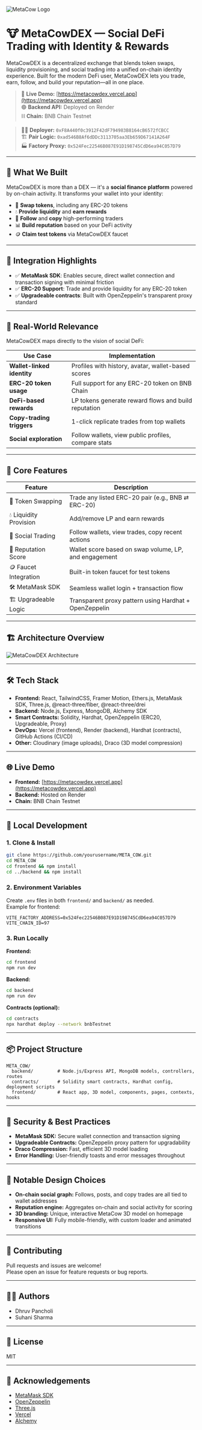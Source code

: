 ![MetaCow Logo](https://res.cloudinary.com/dg2q2tzbv/image/upload/v1752641861/hackzen/j4p52rud65lqtgrfwyng.png)
# 🐮 MetaCowDEX — Social DeFi Trading with Identity & Rewards

MetaCowDEX is a decentralized exchange that blends token swaps, liquidity provisioning, and social trading into a unified on-chain identity experience. Built for the modern DeFi user, MetaCowDEX lets you trade, earn, follow, and build your reputation—all in one place.

> 🔴 **Live Demo:** [https://metacowdex.vercel.app](https://metacowdex.vercel.app)  
> 🟢 **Backend API:** Deployed on Render  
> ⛓️ **Chain:** BNB Chain Testnet

> 🧑‍💻 **Deployer:** `0xF8A440f0c3912F42dF794983B8164cB6572fCBCC`  
> 🏗 **Pair Logic:** `0xad546B8Af6dDDc3113705aa3Eb659D67141A264F`  
> 🏭 **Factory Proxy:** `0x524Fec22546B087E91D198745CdD6ea94C057D79`

---

## 🚀 What We Built

MetaCowDEX is more than a DEX — it's a **social finance platform** powered by on-chain activity. It transforms your wallet into your identity:

- 🔁 **Swap tokens**, including any ERC-20 tokens
- 💧 **Provide liquidity** and **earn rewards**
- 🧠 **Follow** and **copy** high-performing traders
- 📊 **Build reputation** based on your DeFi activity
- 🪙 **Claim test tokens** via MetaCowDEX faucet

---

## 🔐 Integration Highlights

- ✅ **MetaMask SDK**: Enables secure, direct wallet connection and transaction signing with minimal friction
- ✅ **ERC-20 Support**: Trade and provide liquidity for any ERC-20 token
- ✅ **Upgradeable contracts**: Built with OpenZeppelin's transparent proxy standard

---

## 🎯 Real-World Relevance

MetaCowDEX maps directly to the vision of social DeFi:

| Use Case | Implementation |
|----------|----------------|
| **Wallet-linked identity** | Profiles with history, avatar, wallet-based scores |
| **ERC-20 token usage**     | Full support for any ERC-20 token on BNB Chain |
| **DeFi-based rewards**     | LP tokens generate reward flows and build reputation |
| **Copy-trading triggers**  | 1-click replicate trades from top wallets |
| **Social exploration**     | Follow wallets, view public profiles, compare stats |

---

## 🧩 Core Features

| Feature               | Description                                                                 |
|-----------------------|-----------------------------------------------------------------------------|
| 🔁 Token Swapping      | Trade any listed ERC-20 pair (e.g., BNB ⇄ ERC-20)                            |
| 💧 Liquidity Provision | Add/remove LP and earn rewards                                              |
| 👤 Social Trading      | Follow wallets, view trades, copy recent actions                            |
| 🧠 Reputation Score     | Wallet score based on swap volume, LP, and engagement                      |
| 🪙 Faucet Integration   | Built-in token faucet for test tokens                                      |
| 🛠 MetaMask SDK        | Seamless wallet login + transaction flow                                   |
| 🏗 Upgradeable Logic    | Transparent proxy pattern using Hardhat + OpenZeppelin                     |

---

## 🏗️ Architecture Overview

![MetaCowDEX Architecture](https://res.cloudinary.com/dg2q2tzbv/image/upload/v1752678035/Untitled_diagram___Mermaid_Chart-2025-07-16-145917_w0p4et.png)

---

## 🛠️ Tech Stack

- **Frontend:** React, TailwindCSS, Framer Motion, Ethers.js, MetaMask SDK, Three.js, @react-three/fiber, @react-three/drei
- **Backend:** Node.js, Express, MongoDB, Alchemy SDK
- **Smart Contracts:** Solidity, Hardhat, OpenZeppelin (ERC20, Upgradeable, Proxy)
- **DevOps:** Vercel (frontend), Render (backend), Hardhat (contracts), GitHub Actions (CI/CD)
- **Other:** Cloudinary (image uploads), Draco (3D model compression)

---

## 🌐 Live Demo

- **Frontend:** [https://metacowdex.vercel.app](https://metacowdex.vercel.app)
- **Backend:** Hosted on Render
- **Chain:** BNB Chain Testnet

---

## 🧪 Local Development

### 1. Clone & Install

```bash
git clone https://github.com/yourusername/META_COW.git
cd META_COW
cd frontend && npm install
cd ../backend && npm install
```

### 2. Environment Variables

Create `.env` files in both `frontend/` and `backend/` as needed.  
Example for frontend:
```
VITE_FACTORY_ADDRESS=0x524Fec22546B087E91D198745CdD6ea94C057D79
VITE_CHAIN_ID=97
```

### 3. Run Locally

**Frontend:**
```bash
cd frontend
npm run dev
```

**Backend:**
```bash
cd backend
npm run dev
```

**Contracts (optional):**
```bash
cd contracts
npx hardhat deploy --network bnbTestnet
```

---

## 📦 Project Structure

```
META_COW/
  backend/         # Node.js/Express API, MongoDB models, controllers, routes
  contracts/       # Solidity smart contracts, Hardhat config, deployment scripts
  frontend/        # React app, 3D model, components, pages, contexts, hooks
```

---

## 🔐 Security & Best Practices

- **MetaMask SDK:** Secure wallet connection and transaction signing
- **Upgradeable Contracts:** OpenZeppelin proxy pattern for upgradability
- **Draco Compression:** Fast, efficient 3D model loading
- **Error Handling:** User-friendly toasts and error messages throughout

---

## 🧠 Notable Design Choices

- **On-chain social graph:** Follows, posts, and copy trades are all tied to wallet addresses
- **Reputation engine:** Aggregates on-chain and social activity for scoring
- **3D branding:** Unique, interactive MetaCow 3D model on homepage
- **Responsive UI:** Fully mobile-friendly, with custom loader and animated transitions

---

## 🤝 Contributing

Pull requests and issues are welcome!  
Please open an issue for feature requests or bug reports.

---

## 🙋‍♂️ Authors

- Dhruv Pancholi
- Suhani Sharma

---

## 📄 License

MIT

---

## 📣 Acknowledgements

- [MetaMask SDK](https://docs.metamask.io/guide/sdk.html)
- [OpenZeppelin](https://openzeppelin.com/)
- [Three.js](https://threejs.org/)
- [Vercel](https://vercel.com/)
- [Alchemy](https://www.alchemy.com/)





